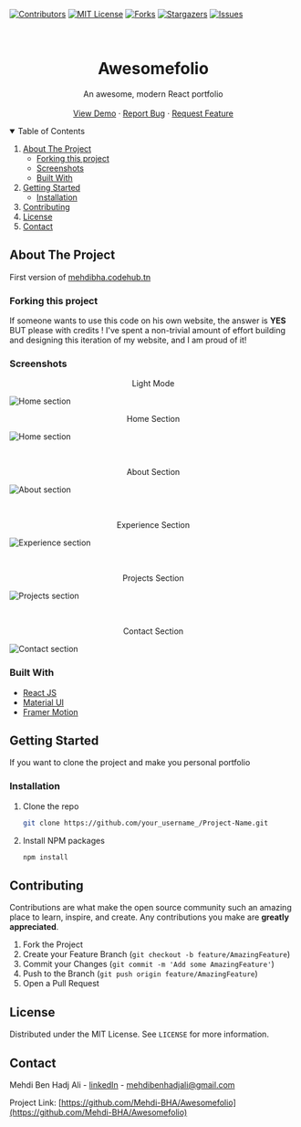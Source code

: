 [![Contributors][contributors-shield]][contributors-url]
[![MIT License][license-shield]][license-url]
[![Forks][forks-shield]][forks-url]
[![Stargazers][stars-shield]][stars-url]
[![Issues][issues-shield]][issues-url]

<!-- PROJECT PREVIEW -->
<br />
<p align="center">

  <h1 align="center">Awesomefolio</h3>

  <p align="center">
    An awesome, modern React portfolio
    <br />
    <br />
    <a href="https://mehdibha.codehub.tn">View Demo</a>
    ·
    <a href="https://github.com/Mehdi-BHA/Awesomefolio/issues">Report Bug</a>
    ·
    <a href="https://github.com/Mehdi-BHA/Awesomefolio/issues">Request Feature</a>
  </p>
</p>

<!-- TABLE OF CONTENTS -->
<details open="open">
  <summary>Table of Contents</summary>
  <ol>
    <li>
      <a href="#about-the-project">About The Project</a>
      <ul>
        <li><a href="#built-with">Forking this project</a></li>
        <li><a href="#built-with">Screenshots</a></li>
        <li><a href="#built-with">Built With</a></li>
      </ul>
    </li>
    <li>
      <a href="#getting-started">Getting Started</a>
      <ul>
        <li><a href="#installation">Installation</a></li>
      </ul>
    </li>
    <li><a href="#contributing">Contributing</a></li>
    <li><a href="#license">License</a></li>
    <li><a href="#contact">Contact</a></li>
  </ol>
</details>

<!-- ABOUT THE PROJECT -->
## About The Project

First version of <a href="https://mehdibha.codehub.tn" target="_blank">mehdibha.codehub.tn</a>

### Forking this project
If someone wants to use this code on his own website, the answer is **YES** BUT please with credits !
I've spent a non-trivial amount of effort building and designing this iteration of my website, and I am proud of it!

### Screenshots

<p align="center">
  <p align="center">Light Mode</p>
  <img src="screenshots/light.png" alt="Home section">
</p>
<p align="center">
  <p align="center">Home Section</p>
  <img src="screenshots/home.png" alt="Home section">
</p>
<br />
<p align="center">
  <p align="center">About Section</p>
  <img src="screenshots/about.png" alt="About section">
</p>
<br />
<p align="center">
  <p align="center">Experience Section</p>
  <img src="screenshots/experience.png" alt="Experience section">
</p>
<br />
<p align="center">
  <p align="center">Projects Section</p>
  <img src="screenshots/projects.png" alt="Projects section">
</p>
<br />
<p align="center">
  <p align="center">Contact Section</p>
  <img src="screenshots/contact.png" alt="Contact section">
</p>

### Built With

* [React JS](https://reactjs.org/)
* [Material UI](https://material-ui.com/)
* [Framer Motion](https://www.framer.com/motion/)

<!-- GETTING STARTED -->
## Getting Started

If you want to clone the project and make you personal portfolio

### Installation

1. Clone the repo
   ```sh
   git clone https://github.com/your_username_/Project-Name.git
   ```
2. Install NPM packages
   ```sh
   npm install
   ```

<!-- CONTRIBUTING -->
## Contributing

Contributions are what make the open source community such an amazing place to learn, inspire, and create. Any contributions you make are **greatly appreciated**.

1. Fork the Project
2. Create your Feature Branch (`git checkout -b feature/AmazingFeature`)
3. Commit your Changes (`git commit -m 'Add some AmazingFeature'`)
4. Push to the Branch (`git push origin feature/AmazingFeature`)
5. Open a Pull Request

<!-- LICENSE -->
## License

Distributed under the MIT License. See `LICENSE` for more information.


<!-- CONTACT -->
## Contact

Mehdi Ben Hadj Ali - [linkedIn](https://www.linkedin.com/in/mehdibha/) - mehdibenhadjali@gmail.com

Project Link: [https://github.com/Mehdi-BHA/Awesomefolio](https://github.com/Mehdi-BHA/Awesomefolio)


<!-- MARKDOWN LINKS & IMAGES -->
<!-- https://www.markdownguide.org/basic-syntax/#reference-style-links -->
[contributors-shield]: https://img.shields.io/github/contributors/Mehdi-BHA/Awesomefolio.svg?style=for-the-badge
[contributors-url]: https://github.com/Mehdi-BHA/Awesomefolio/graphs/contributors
[forks-shield]: https://img.shields.io/github/forks/Mehdi-BHA/Awesomefolio.svg?style=for-the-badge
[forks-url]: https://github.com/Mehdi-BHA/Awesomefolio.svg/network/members
[stars-shield]: https://img.shields.io/github/stars/Mehdi-BHA/Awesomefolio.svg?style=for-the-badge
[stars-url]: https://github.com/Mehdi-BHA/Awesomefolio.svg/stargazers
[issues-shield]: https://img.shields.io/github/issues/Mehdi-BHA/Awesomefolio.svg?style=for-the-badge
[issues-url]: https://github.com/Mehdi-BHA/Awesomefolio.svg/issues
[license-shield]: https://img.shields.io/github/license/Mehdi-BHA/Awesomefolio.svg?style=for-the-badge
[license-url]: https://github.com/Mehdi-BHA/Awesomefolio.svg/blob/master/LICENSE.txt
